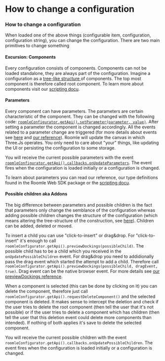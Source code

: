 # How to change a configuration

### How to change a configuration <a href="#how-to-change-a-configuration" id="how-to-change-a-configuration"></a>

When loaded one of the above things (configurable item, configuration, configuration string), you can change the configuration. There are two main primitives to change something

#### Excursion: Components <a href="#excursion-components" id="excursion-components"></a>

Every configuration consists of components. Components can not be loaded standalone, they are always part of the configuration. Imagine a configuration as a [tree-like structure ](https://en.wikipedia.org/wiki/Tree\_\(data\_structure\))of components. The top most component is therefore called root component. To learn more about components visit our [scripting docu](https://github.com/Roomle/scripting-docu).

#### Parameters <a href="#parameters" id="parameters"></a>

Every component can have parameters. The parameters are certain characteristic of the component. They can be changed with the following code: [`roomleConfigurator.getApi().setParameter(parameter, value)`](../rubens-sdk-reference/classes/configurator\_core\_src\_roomle\_configurator.default.md#setparameter). After setting a parameter the component is changed accordingly. All the events related to a parameter change are triggered (for more details about events see [here](listen-to-events.md) and [our reference](../rubens-sdk-reference/classes/configurator\_core\_src\_roomle\_configurator.default.md#setparameter)). Roomle will update the canvas in which Three.Js operates. You only need to care about "your" things, like updating the UI or persisting the configuration to some storage.

You will receive the current possible parameters with the event [`roomleConfigurator.getApi().callbacks.onUpdateParameters`](../rubens-sdk-reference/classes/configurator\_core\_src\_roomle\_configurator.default.md#updateparameters). The event fires when the configuration is loaded initially or a configuration is changed.

To learn about parameters you can read our reference, our type definitions found in the Roomle Web SDK package or the [scripting docu](https://github.com/Roomle/scripting-docu).

#### Possible children aka Addons <a href="#possible-children-aka-addons" id="possible-children-aka-addons"></a>

The big difference between parameters and possible children is the fact that parameters only change the semblance of the configuration whereas adding possible children changes the structure of the configuration (which means altering the tree-structure of the construction, see [here](how-to-change-a-configuration.md#how-to-change-a-configuration)). Children can be added, deleted or moved.

To insert a child you can use "click-to-insert" or drag\&drop. For "click-to-insert" it's enough to call `roomleConfigurator.getApi().previewDockings(possibleChild)`. The possible child has to be a child which you received in the `onUpdatePossibleChildren` event. For drag\&drop you need to addidionally pass the drag event which started the attempt to add a child. Therefore call `roomleConfigurator.getApi().previewDockings(possibleChild, dragEvent, true)`. Drag event can be the native browser event. For more details see [our previewDockings reference](../rubens-sdk-reference/classes/configurator\_core\_src\_roomle\_configurator.default.md#previewdockings).

When a component is selected (this can be done by clicking on it) you can delete the component, therefore just call `roomleConfigurator.getApi().requestDeleteComponent()` and the selected component is deleted. It makes sense to intercept the deletion and check if the user tries to delete the root component (then tell the user that it's not possible) or if the user tries to delete a component which has children (then tell the user that this deletion event could delete more components than intended). If nothing of both applies it's save to delete the selected component.

You will receive the current possible children with the event `roomleConfigurator.getApi().callbacks.onUpdatePossibleChildren`. The event fires when the configuration is loaded initially or a configuration is changed.

